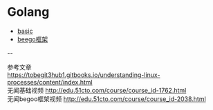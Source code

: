 # Golang

- [basic](https://github.com/467754239/go/tree/master/basic)
- [beego框架](https://github.com/467754239/go/tree/master/begoo)

--   

参考文章  
https://tobegit3hub1.gitbooks.io/understanding-linux-processes/content/index.html  
无闻基础视频 http://edu.51cto.com/course/course_id-1762.html  
无闻begoo框架视频 http://edu.51cto.com/course/course_id-2038.html 


